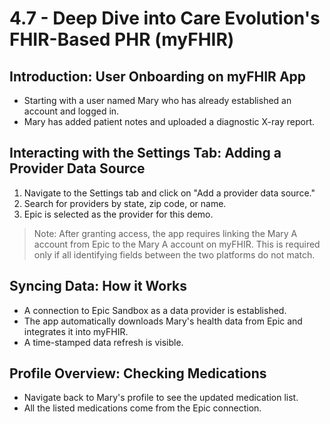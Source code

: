 # 4.7 - Deep Dive into Care Evolution's FHIR-Based PHR (myFHIR)

## Introduction: User Onboarding on myFHIR App
- Starting with a user named Mary who has already established an account and logged in.
- Mary has added patient notes and uploaded a diagnostic X-ray report.

## Interacting with the Settings Tab: Adding a Provider Data Source

1. Navigate to the Settings tab and click on "Add a provider data source."
2. Search for providers by state, zip code, or name.
3. Epic is selected as the provider for this demo.

> Note: After granting access, the app requires linking the Mary A account from Epic to the Mary A account on myFHIR. This is required only if all identifying fields between the two platforms do not match.

## Syncing Data: How it Works
- A connection to Epic Sandbox as a data provider is established.
- The app automatically downloads Mary's health data from Epic and integrates it into myFHIR.
- A time-stamped data refresh is visible.

## Profile Overview: Checking Medications
- Navigate back to Mary's profile to see the updated medication list.
- All the listed medications come from the Epic connection.

